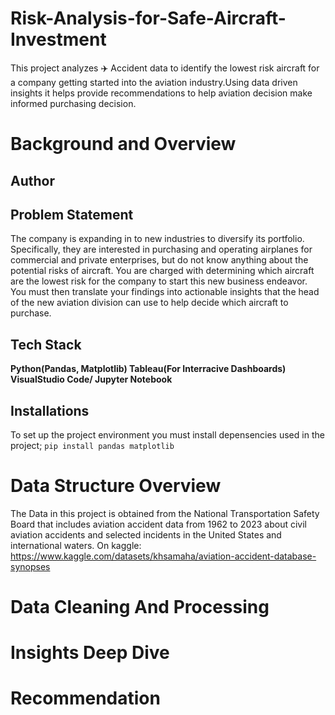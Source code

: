 # Risk-Analysis-for-Safe-Aircraft-Investment
This project analyzes ✈️ Accident data to identify the lowest risk aircraft for a company getting started into the aviation industry.Using data driven insights it helps provide recommendations to help aviation decision make informed purchasing decision. 

# Background and Overview
## Author


## Problem Statement
The company is expanding in to new industries to diversify its portfolio. Specifically, they are interested in purchasing and operating airplanes for commercial and private enterprises, but do not know anything about the potential risks of aircraft. You are charged with determining which aircraft are the lowest risk for the company to start this new business endeavor. You must then translate your findings into actionable insights that the head of the new aviation division can use to help decide which aircraft to purchase.

## Tech Stack 
__Python(Pandas, Matplotlib)
Tableau(For Interracive Dashboards)
VisualStudio Code/ Jupyter Notebook__

## Installations
To set up the project environment you must install depensencies used in the project;
`pip install pandas matplotlib`

# Data Structure Overview
The Data in this project is obtained from the National Transportation Safety Board that includes aviation accident data from 1962 to 2023 about civil aviation accidents and selected incidents in the United States and international waters.
On kaggle: https://www.kaggle.com/datasets/khsamaha/aviation-accident-database-synopses

# Data Cleaning And Processing

# Insights Deep Dive

# Recommendation
